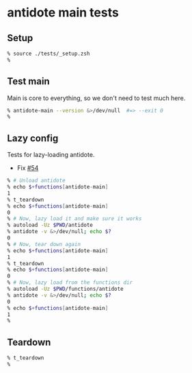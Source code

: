 # antidote main tests

## Setup

```zsh
% source ./tests/_setup.zsh
%
```

## Test main

Main is core to everything, so we don't need to test much here.

```zsh
% antidote-main --version &>/dev/null  #=> --exit 0
%
```

## Lazy config

Tests for lazy-loading antidote.

- Fix [#54](https://github.com/mattmc3/antidote/issues/54)

```zsh
% # Unload antidote
% echo $+functions[antidote-main]
1
% t_teardown
% echo $+functions[antidote-main]
0
% # Now, lazy load it and make sure it works
% autoload -Uz $PWD/antidote
% antidote -v &>/dev/null; echo $?
0
% # Now, tear down again
% echo $+functions[antidote-main]
1
% t_teardown
% echo $+functions[antidote-main]
0
% # Now, lazy load from the functions dir
% autoload -Uz $PWD/functions/antidote
% antidote -v &>/dev/null; echo $?
0
% echo $+functions[antidote-main]
1
%
```

## Teardown

```zsh
% t_teardown
%
```
